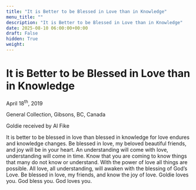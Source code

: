 ```yaml
---
title: "It is Better to be Blessed in Love than in Knowledge"
menu_title: ""
description: "It is Better to be Blessed in Love than in Knowledge"
date: 2025-08-10 06:00:00+00:00
draft: False
hidden: True
weight:
---
```

# It is Better to be Blessed in Love than in Knowledge

April 18<sup>th</sup>, 2019

General Collection, Gibsons, BC, Canada

Goldie received by Al Fike

It is better to be blessed in love than blessed in knowledge for love endures and knowledge changes. Be blessed in love, my beloved beautiful friends, and joy will be in your heart. An understanding will come with love, understanding will come in time. Know that you are coming to know things that many do not know or understand. With the power of love all things are possible. All love, all understanding, will awaken with the blessing of God’s Love. Be blessed in love, my friends, and know the joy of love. Goldie loves you. God bless you. God loves you.
